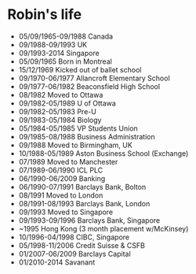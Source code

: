 Robin's life
===============

- 05/09/1965-09/1988 Canada
- 09/1988-09/1993 UK
- 09/1993-2014 Singapore
- 05/09/1965 Born in Montreal
- 15/12/1969 Kicked out of ballet school
- 09/1970-06/1977 Allancroft Elementary School
- 09/1977-06/1982 Beaconsfield High School
- 08/1982 Moved to Ottawa
- 09/1982-05/1989 U of Ottawa
- 09/1982-05/1983 Pre-U
- 09/1983-05/1984 Biology
- 05/1984-05/1985 VP Students Union
- 09/1985-08/1988 Business Administration
- 09/1988 Moved to Birmingham, UK
- 10/1988-05/1989 Aston Business School (Exchange)
- 07/1989 Moved to Manchester
- 07/1989-06/1990 ICL PLC
- 06/1990-06/2009 Banking
- 06/1990-07/1991 Barclays Bank, Bolton
- 08/1991 Moved to London
- 08/1991-08/1993 Barclays Bank, London
- 09/1993 Moved to Singapore
- 09/1993-09/1996 Barclays Bank, Singapore
- ~1995 Hong Kong (3 month placement w/McKinsey)
- 10/1996-04/1998 CIBC, Singapore
- 05/1998-11/2006 Credit Suisse & CSFB
- 01/2007-06/2009 Barclays Capital
- 01/2010-2014 Savanant
